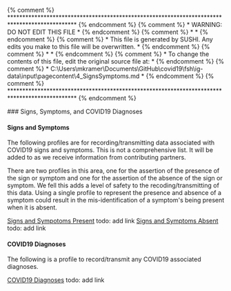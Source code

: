 {% comment %} ********************************************************************************************** {% endcomment %}
{% comment %} *                               WARNING: DO NOT EDIT THIS FILE                               * {% endcomment %}
{% comment %} *                                                                                            * {% endcomment %}
{% comment %} * This file is generated by SUSHI. Any edits you make to this file will be overwritten.      * {% endcomment %}
{% comment %} *                                                                                            * {% endcomment %}
{% comment %} * To change the contents of this file, edit the original source file at:                     * {% endcomment %}
{% comment %} * C:\Users\mkramer\Documents\GitHub\covid19\fsh\ig-data\input\pagecontent\4_SignsSymptoms.md * {% endcomment %}
{% comment %} ********************************************************************************************** {% endcomment %}

﻿### Signs, Symptoms, and COVID19 Diagnoses

#### Signs and Symptoms

The following profiles are for recording/transmitting data associated with COVID19 signs and symptoms.  This is not a comprehensive list.  It will be added to as we receive information from contributing partners.

There are two profiles in this area, one for the assertion of the presence of the sign or symptom and one for the assertion of the absence of the sign or symptom.  We fell this adds a level of safety to the recoding/transmitting of this data.  Using a single profile to represent the presence and absence of a symptom could result in the mis-identification of a symptom's being present when it is absent.

[Signs and Sympotoms Present]()  todo: add link
[Signs and Symptoms Absent]()  todo: add link

#### COVID19 Diagnoses

The following is a profile to record/transmit any COVID19 associated diagnoses.

[COVID19 Diagnoses]()   todo:  add link